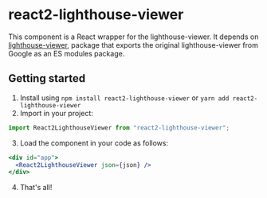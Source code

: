 # react2-lighthouse-viewer
This component is a React wrapper for the lighthouse-viewer. 
It depends on [lighthouse-viewer](../lighthouse-viewer), package that exports the original lighthouse-viewer from Google
as an ES modules package.

## Getting started
1. Install using `npm install react2-lighthouse-viewer` or `yarn add react2-lighthouse-viewer`
2. Import in your project:
```ts
import React2LighthouseViewer from "react2-lighthouse-viewer";
```
3. Load the component in your code as follows:
```jsx
<div id="app">
  <React2LighthouseViewer json={json} />
</div>
```
4. That's all!

